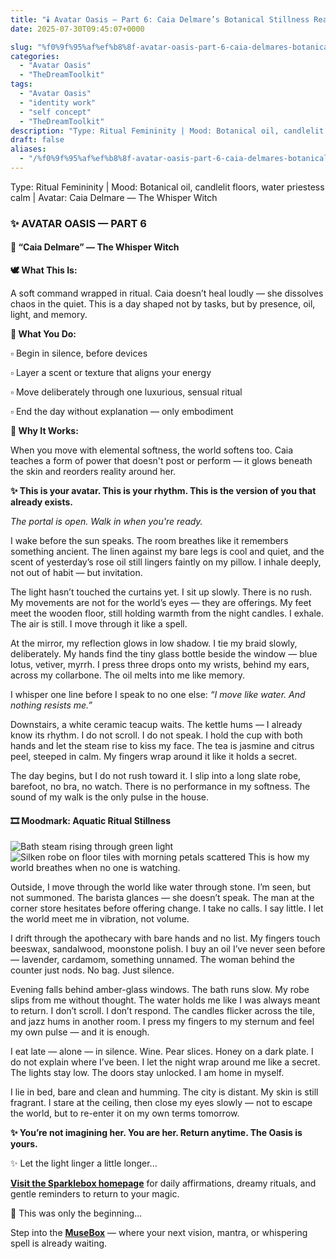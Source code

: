 ```yaml
---
title: "🕯️ Avatar Oasis – Part 6: Caia Delmare’s Botanical Stillness Reality"
date: 2025-07-30T09:45:07+0000

slug: "%f0%9f%95%af%ef%b8%8f-avatar-oasis-part-6-caia-delmares-botanical-stillness-reality"
categories:
  - "Avatar Oasis"
  - "TheDreamToolkit"
tags:
  - "Avatar Oasis"
  - "identity work"
  - "self concept"
  - "TheDreamToolkit"
description: "Type: Ritual Femininity | Mood: Botanical oil, candlelit floors, water priestess calm | Avatar: Caia Delmare — The Whisper Witch"
draft: false
aliases:
  - "/%f0%9f%95%af%ef%b8%8f-avatar-oasis-part-6-caia-delmares-botanical-stillness-reality/"
---
```

Type: Ritual Femininity | Mood: Botanical oil, candlelit floors, water priestess calm | Avatar: Caia Delmare — The Whisper Witch

### ✨ AVATAR OASIS — PART 6

#### 💠 “Caia Delmare” — The Whisper Witch

**🕊️ What This Is:**

A soft command wrapped in ritual. Caia doesn’t heal loudly — she dissolves chaos in the quiet. This is a day shaped not by tasks, but by presence, oil, light, and memory.

**🌸 What You Do:**

▫️ Begin in silence, before devices

▫️ Layer a scent or texture that aligns your energy

▫️ Move deliberately through one luxurious, sensual ritual

▫️ End the day without explanation — only embodiment

**💫 Why It Works:**

When you move with elemental softness, the world softens too. Caia teaches a form of power that doesn't post or perform — it glows beneath the skin and reorders reality around her.

**✨ This is your avatar.
This is your rhythm.
This is the version of you that already exists.**

*The portal is open. Walk in when you're ready.*

I wake before the sun speaks. The room breathes like it remembers something ancient. The linen against my bare legs is cool and quiet, and the scent of yesterday’s rose oil still lingers faintly on my pillow. I inhale deeply, not out of habit — but invitation.

The light hasn’t touched the curtains yet. I sit up slowly. There is no rush. My movements are not for the world’s eyes — they are offerings. My feet meet the wooden floor, still holding warmth from the night candles. I exhale. The air is still. I move through it like a spell.

At the mirror, my reflection glows in low shadow. I tie my braid slowly, deliberately. My hands find the tiny glass bottle beside the window — blue lotus, vetiver, myrrh. I press three drops onto my wrists, behind my ears, across my collarbone. The oil melts into me like memory.

I whisper one line before I speak to no one else: *“I move like water. And nothing resists me.”*

Downstairs, a white ceramic teacup waits. The kettle hums — I already know its rhythm. I do not scroll. I do not speak. I hold the cup with both hands and let the steam rise to kiss my face. The tea is jasmine and citrus peel, steeped in calm. My fingers wrap around it like it holds a secret.

The day begins, but I do not rush toward it. I slip into a long slate robe, barefoot, no bra, no watch. There is no performance in my softness. The sound of my walk is the only pulse in the house.

#### 🎞️ Moodmark: Aquatic Ritual Stillness

![Bath steam rising through green light](/Caia-Mood-1.jpg)
![Silken robe on floor tiles with morning petals scattered](/Caia-Mood2.jpg)
This is how my world breathes when no one is watching.

Outside, I move through the world like water through stone. I’m seen, but not summoned. The barista glances — she doesn’t speak. The man at the corner store hesitates before offering change. I take no calls. I say little. I let the world meet me in vibration, not volume.

I drift through the apothecary with bare hands and no list. My fingers touch beeswax, sandalwood, moonstone polish. I buy an oil I’ve never seen before — lavender, cardamom, something unnamed. The woman behind the counter just nods. No bag. Just silence.

Evening falls behind amber-glass windows. The bath runs slow. My robe slips from me without thought. The water holds me like I was always meant to return. I don’t scroll. I don’t respond. The candles flicker across the tile, and jazz hums in another room. I press my fingers to my sternum and feel my own pulse — and it is enough.

I eat late — alone — in silence. Wine. Pear slices. Honey on a dark plate. I do not explain where I’ve been. I let the night wrap around me like a secret. The lights stay low. The doors stay unlocked. I am home in myself.

I lie in bed, bare and clean and humming. The city is distant. My skin is still fragrant. I stare at the ceiling, then close my eyes slowly — not to escape the world, but to re-enter it on my own terms tomorrow.

**✨ You’re not imagining her. You are her.
Return anytime. The Oasis is yours.**

✨ Let the light linger a little longer...

[**Visit the Sparklebox homepage**](https://sparklebox.blog) for daily affirmations, dreamy rituals, and gentle reminders to return to your magic.

💭 This was only the beginning...

Step into the [**MuseBox**](https://sparklebox.blog/✨-the-musebox/) — where your next vision, mantra, or whispering spell is already waiting.